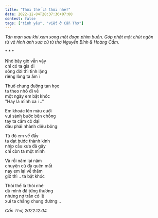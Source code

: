```yaml
---
title: "Thôi thế là thôi nhé!"
date: 2022-12-04T20:37:36+07:00
contest: false
tags: ["tình yêu", "viết ở Cần Thơ"]
---
```

*Tản mạn sau khi xem xong một đoạn phim buồn. Góp nhặt một chút ngôn từ và hình ảnh xưa cũ từ thơ Nguyễn Bính & Hoàng Cầm.*  
  
\* \* \*
  
Nhỏ bây giờ vẫn vậy  
chỉ có ta già đi  
sông đời thì tĩnh lặng  
riêng lòng ta ầm ì  
  
Thuở chung đường tan học  
ta theo nhỏ đi về  
một ngày em bật khóc  
"Hay là mình xa i .."  
  
Em khoác lên màu cưới  
vui sánh bước bên chồng  
tay ta cầm cỏ dại  
đâu phải nhành diêu bông  
  
Từ độ em về đấy  
ta dạt bước thành kinh  
nhịp cầu xưa đã gãy  
chỉ còn ta một mình  
  
Và rồi năm lại năm  
chuyện cũ đà quên mất  
nay em lại về thăm  
giờ thì .. ta bật khóc  
  
Thôi thế là thôi nhé  
dù mình đã từng thương  
nhưng nợ trần có lẽ  
xui ta chẳng chung đường ..  
  
*Cần Thơ, 2022.12.04*